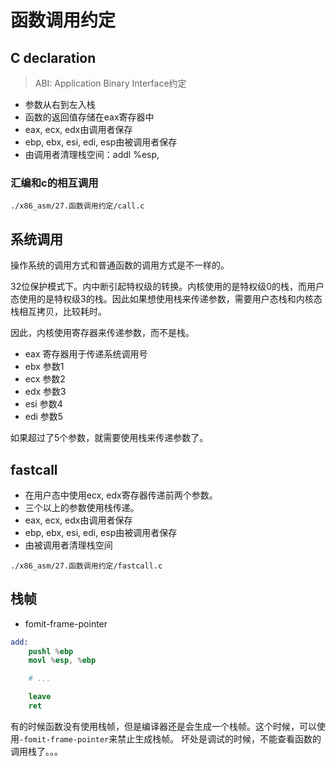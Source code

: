# 函数调用约定

## C declaration

> ABI: Application Binary Interface约定

- 参数从右到左入栈
- 函数的返回值存储在eax寄存器中
- eax, ecx, edx由调用者保存
- ebp, ebx, esi, edi, esp由被调用者保存
- 由调用者清理栈空间：addl %esp, <n>

### 汇编和c的相互调用

`./x86_asm/27.函数调用约定/call.c`

## 系统调用

操作系统的调用方式和普通函数的调用方式是不一样的。

32位保护模式下。内中断引起特权级的转换。内核使用的是特权级0的栈，而用户态使用的是特权级3的栈。因此如果想使用栈来传递参数，需要用户态栈和内核态栈相互拷贝，比较耗时。

因此，内核使用寄存器来传递参数，而不是栈。

- eax 寄存器用于传递系统调用号
- ebx 参数1
- ecx 参数2
- edx 参数3
- esi 参数4
- edi 参数5

如果超过了5个参数，就需要使用栈来传递参数了。

## fastcall

- 在用户态中使用ecx, edx寄存器传递前两个参数。
- 三个以上的参数使用栈传递。
- eax, ecx, edx由调用者保存
- ebp, ebx, esi, edi, esp由被调用者保存
- 由被调用者清理栈空间

`./x86_asm/27.函数调用约定/fastcall.c`

## 栈帧

- fomit-frame-pointer

```s
add:
    pushl %ebp
    movl %esp, %ebp

    # ...

    leave
    ret
```

有的时候函数没有使用栈帧，但是编译器还是会生成一个栈帧。这个时候，可以使用`-fomit-frame-pointer`来禁止生成栈帧。
坏处是调试的时候，不能查看函数的调用栈了。。。
